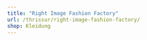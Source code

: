 ```yaml
---
title: "Right Image Fashion Factory"
url: /thrissur/right-image-fashion-factory/
shop: Kleidung
---
```

